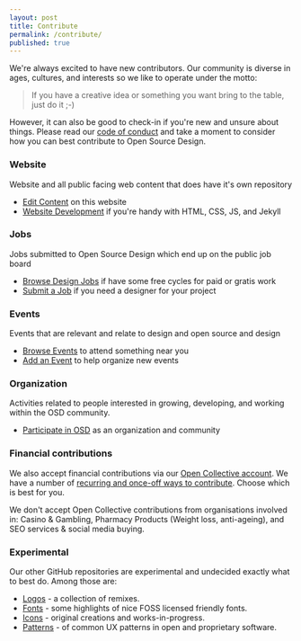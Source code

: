 ```yaml
---
layout: post
title: Contribute
permalink: /contribute/
published: true
---
```


We're always excited to have new contributors. Our community is diverse in
ages, cultures, and interests so we like to operate under the motto:

> If you have a creative idea or something you want bring to the table,
> just do it ;-)

However, it can also be good to check-in if you're new and unsure about things.
Please read our [code of conduct](/code-of-conduct/) and take a moment to
consider how you can best contribute to Open Source Design.

### Website

Website and all public facing web content that does have it's own repository

- [Edit Content](https://edit.opensourcedesign.net) on this website
- [Website Development](https://github.com/opensourcedesign/opensourcedesign.net) if you're handy with HTML, CSS, JS, and Jekyll

### Jobs

Jobs submitted to Open Source Design which end up on the public job board

- [Browse Design Jobs](http://opensourcedesign.net/jobs) if have some free cycles for paid or gratis work
- [Submit a Job](https://opensourcedesign.net/jobs/job-form/) if you need a designer for your project

### Events

Events that are relevant and relate to design and open source and design

- [Browse Events](http://opensourcedesign.net/events) to attend something near you
- [Add an Event](https://github.com/opensourcedesign/opensourcedesign.github.io/tree/master/_events) to help organize new events

### Organization

Activities related to people interested in growing, developing, and working
within the OSD community.

- [Participate in OSD](https://github.com/opensourcedesign/organization) as an organization and community

### Financial contributions

We also accept financial contributions via our [Open Collective account](https://opencollective.com/opensourcedesign). We have a number of [recurring and once-off ways to contribute](https://opencollective.com/opensourcedesign/contribute). Choose which is best for you.

We don't accept Open Collective contributions from organisations involved in: Casino & Gambling, Pharmacy Products (Weight loss, anti-ageing), and SEO services & social media buying.

### Experimental

Our other GitHub repositories are experimental and undecided exactly what
to best do. Among those are:

- [Logos](https://github.com/opensourcedesign/logos) - a collection of remixes.
- [Fonts](https://github.com/opensourcedesign/fonts) - some highlights of nice FOSS licensed friendly fonts.
- [Icons](https://github.com/opensourcedesign/icons) - original creations and works-in-progress.
- [Patterns](https://github.com/opensourcedesign/patterns) - of common UX patterns in open and proprietary software.
